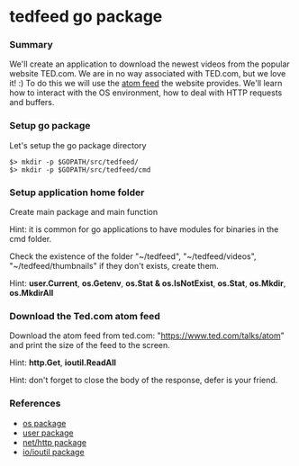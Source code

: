 # tedfeed go package

### Summary
We'll create an application to download the newest videos from the popular website TED.com.
We are in no way associated with TED.com, but we love it! :)
To do this we will use the [atom feed](https://en.wikipedia.org/wiki/Atom_(standard)) the website provides.
We'll learn how to interact with the OS environment, how to deal with HTTP requests and buffers.

### Setup go package
Let's setup the go package directory

    $> mkdir -p $GOPATH/src/tedfeed/
    $> mkdir -p $GOPATH/src/tedfeed/cmd


### Setup application home folder
Create main package and main function

Hint: it is common for go applications to have modules for binaries in the cmd folder.

Check the existence of the folder "~/tedfeed", "~/tedfeed/videos",
"~/tedfeed/thumbnails" if they don't exists, create them.

Hint: **user.Current**, **os.Getenv**, **os.Stat & os.IsNotExist**, **os.Stat**, **os.Mkdir**, **os.MkdirAll**


### Download the Ted.com atom feed
Download the atom feed from ted.com: "https://www.ted.com/talks/atom" and print the size of the
feed to the screen.

Hint: **http.Get**, **ioutil.ReadAll**

Hint: don't forget to close the body of the response, defer is your friend.


### References
* [os package](https://golang.org/pkg/os/)
* [user package](https://golang.org/pkg/os/user/)
* [net/http package](https://golang.org/pkg/net/http/)
* [io/ioutil package](https://golang.org/pkg/io/ioutil/)
